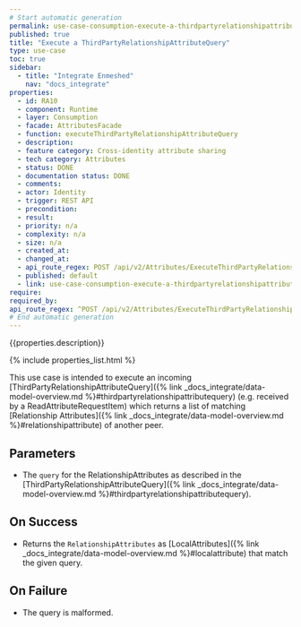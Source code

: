```yaml
---
# Start automatic generation
permalink: use-case-consumption-execute-a-thirdpartyrelationshipattributequery
published: true
title: "Execute a ThirdPartyRelationshipAttributeQuery"
type: use-case
toc: true
sidebar:
  - title: "Integrate Enmeshed"
    nav: "docs_integrate"
properties:
  - id: RA10
  - component: Runtime
  - layer: Consumption
  - facade: AttributesFacade
  - function: executeThirdPartyRelationshipAttributeQuery
  - description:
  - feature category: Cross-identity attribute sharing
  - tech category: Attributes
  - status: DONE
  - documentation status: DONE
  - comments:
  - actor: Identity
  - trigger: REST API
  - precondition:
  - result:
  - priority: n/a
  - complexity: n/a
  - size: n/a
  - created_at:
  - changed_at:
  - api_route_regex: POST /api/v2/Attributes/ExecuteThirdPartyRelationshipAttributeQuery
  - published: default
  - link: use-case-consumption-execute-a-thirdpartyrelationshipattributequery
require:
required_by:
api_route_regex: ^POST /api/v2/Attributes/ExecuteThirdPartyRelationshipAttributeQuery$
# End automatic generation
---
```


{{properties.description}}

{% include properties_list.html %}

This use case is intended to execute an incoming [ThirdPartyRelationshipAttributeQuery]({% link _docs_integrate/data-model-overview.md %}#thirdpartyrelationshipattributequery)
(e.g. received by a ReadAttributeRequestItem) which returns a list of matching
[Relationship Attributes]({% link _docs_integrate/data-model-overview.md %}#relationshipattribute)
of another peer.

## Parameters

- The `query` for the RelationshipAttributes as described in the [ThirdPartyRelationshipAttributeQuery]({% link _docs_integrate/data-model-overview.md %}#thirdpartyrelationshipattributequery).

## On Success

- Returns the `RelationshipAttributes` as [LocalAttributes]({% link _docs_integrate/data-model-overview.md %}#localattribute) that match the given query.

## On Failure

- The query is malformed.
